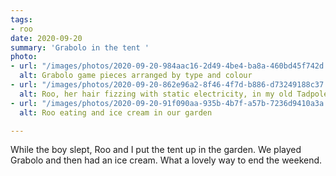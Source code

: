 ```yaml
---
tags:
- roo
date: 2020-09-20
summary: 'Grabolo in the tent '
photo:
- url: "/images/photos/2020-09-20-984aac16-2d49-4be4-ba8a-460bd45f742d.jpeg"
  alt: Grabolo game pieces arranged by type and colour
- url: "/images/photos/2020-09-20-862e96a2-8f46-4f7d-b886-d73249188c37.jpeg"
  alt: Roo, her hair fizzing with static electricity, in my old Tadpole tent
- url: "/images/photos/2020-09-20-91f090aa-935b-4b7f-a57b-7236d9410a3a.jpeg"
  alt: Roo eating and ice cream in our garden

---
```

While the boy slept, Roo and I put the tent up in the garden. We played Grabolo and then had an ice cream. What a lovely way to end the weekend. 